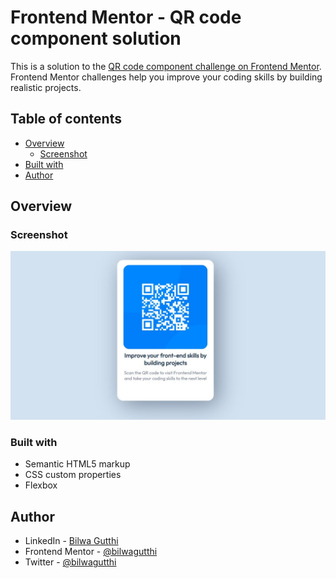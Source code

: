 # Frontend Mentor - QR code component solution

This is a solution to the [QR code component challenge on Frontend Mentor](https://www.frontendmentor.io/challenges/qr-code-component-iux_sIO_H). Frontend Mentor challenges help you improve your coding skills by building realistic projects. 

## Table of contents

- [Overview](#overview)
  - [Screenshot](#screenshot)
- [Built with](#built-with)
- [Author](#author)

## Overview

### Screenshot

![](images/screenshot.jpg)

### Built with

- Semantic HTML5 markup
- CSS custom properties
- Flexbox

## Author

- LinkedIn - [Bilwa Gutthi]("https://linkedin.com/in/bilwa-gutthi")
- Frontend Mentor - [@bilwagutthi](https://www.frontendmentor.io/profile/bilwagutthi)
- Twitter - [@bilwagutthi](https://www.twitter.com/bilwagutthi)
